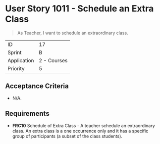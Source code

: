 # User Story 1011 - Schedule an Extra Class

> As Teacher, I want to schedule an extraordinary class.

|             |             |
| ----------- | ----------- |
| ID          | 17          |
| Sprint      | B           |
| Application | 2 - Courses |
| Priority    | 5           |

## Acceptance Criteria

- N/A.

## Requirements

- **FRC10** Schedule of Extra Class - A teacher schedule an extraordinary class. An extra class is a one occurrence only and it has a specific group of participants (a subset of the class students).
